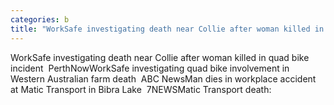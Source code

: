 ```yaml
---
categories: b
title: "WorkSafe investigating death near Collie after woman killed in quad bike incident  PerthNow"
---
```

WorkSafe investigating death near Collie after woman killed in quad bike incident&nbsp;&nbsp;PerthNowWorkSafe investigating quad bike involvement in Western Australian farm death&nbsp;&nbsp;ABC NewsMan dies in workplace accident at Matic Transport in Bibra Lake&nbsp;&nbsp;7NEWSMatic Transport death: